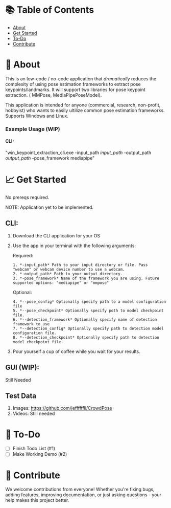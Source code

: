 # :books: Table of Contents

- [About](#about)
- [Get Started](#get-started)
- [To-Do](#to-do)
- [Contribute](#contribute)

# :pushpin: About

This is an low-code / no-code application that _dramatically_ reduces the complexity of using pose estimation frameworks to extract pose keypoints/landmarks. It will support two libraries for pose keypoint extraction. ( MMPose, MediaPipePoseModel).

This application is intended for anyone (commercial, research, non-profit, hobbyist) who wants to easily ultilize common pose estimation frameworks. Supports Windows and Linux.

### Example Usage (WIP)

#### CLI:

"win_keypoint_extraction_cli.exe -input_path _input_path_ -output_path _output_path_ -pose_framework mediapipe"

# :chart_with_upwards_trend: Get Started

No prereqs required.

NOTE: Application yet to be implemented.

## CLI:

1.  Download the CLI application for your OS
2.  Use the app in your terminal with the following arguments:

    Required:

        1. *-input_path* Path to your input directory or file. Pass "webcam" or webcam device number to use a webcam.
        2. *-output_path* Path to your output directory.
        3. *-pose_framework* Name of the framework you are using. Future supported options: "mediapipe" or "mmpose"

    Optional:

        4. *--pose_config* Optionally specify path to a model configuration file
        5. *--pose_checkpoint* Optionally specify poth to model checkpoint file.
        6. *--detection_framework* Optionally specify name of detection framework to use
        7. *--detection_config* Optionally specify path to detection model configuration file.
        8. *--detection_checkpoint* Optionally specify path to detection model checkpoint file.

3.  Pour yourself a cup of coffee while you wait for your results.

## GUI (WIP):

Still Needed

## Test Data

1. Images: https://github.com/jeffffffli/CrowdPose
2. Videos: Still needed

# :dart: To-Do

- [ ] Finish Todo List (#1)
- [ ] Make Working Demo (#2)

# :raising_hand: Contribute

We welcome contributions from everyone! Whether you're fixing bugs, adding features, improving documentation, or just asking questions - your help makes this project better.
